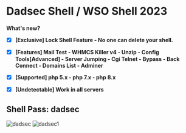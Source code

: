 # Dadsec Shell / WSO Shell 2023

**What's new?**

- [x] **[Exclusive] Lock Shell Feature - No one can delete your shell.**

- [x] **[Features] Mail Test - WHMCS Killer v4 - Unzip - Config Tools[Advanced] - Server Jumping - Cgi Telnet - Bypass - Back Connect - Domains List - Adminer**

- [x] **[Supported] php 5.x - php 7.x - php 8.x**

- [x] **[Undetectable] Work in all servers**

## Shell Pass: dadsec

![dadsec](https://user-images.githubusercontent.com/122516581/212005200-0b3b3555-b29b-4fce-b23e-314f9d97fa25.png)
![dadsec1](https://user-images.githubusercontent.com/122516581/212005219-12936f39-1958-42a1-a7d4-f2c50ed61860.png)
